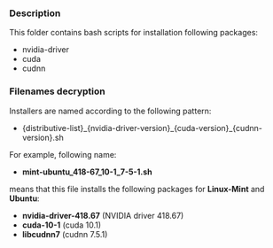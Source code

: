 ### Description

This folder contains bash scripts for installation following packages:
  - nvidia-driver
  - cuda
  - cudnn

### Filenames decryption

Installers are named according to the following pattern:

- {distributive-list}\_{nvidia-driver-version}\_{cuda-version}\_{cudnn-version}.sh

For example, following name:

- **mint-ubuntu_418-67_10-1_7-5-1.sh**

means that this file installs the following packages for **Linux-Mint** and **Ubuntu**:
- **nvidia-driver-418.67** (NVIDIA driver 418.67)
- **cuda-10-1** (cuda 10.1)
- **libcudnn7** (cudnn 7.5.1)
